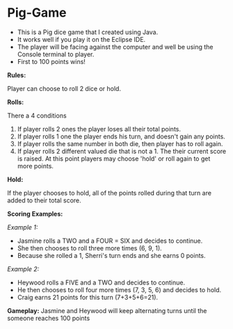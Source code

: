 # Pig-Game

- This is a Pig dice game that I created using Java.
- It works well if you play it on the Eclipse IDE.
- The player will be facing against the computer and well be using the Console terminal to player. 
- First to 100 points wins!

**Rules:**

Player can choose to roll 2 dice or hold.

**Rolls:**

There a 4 conditions
1) If player rolls 2 ones the player loses all their total points.
2) If player rolls 1 one the player ends his turn, and doesn't gain any points.
3) If player rolls the same number in both die, then player has to roll again.
4) If player rolls 2 different valued die that is not a 1. The their current score is raised. 
At this point players may choose 'hold' or roll again to get more points.

**Hold:**

If the player chooses to hold, all of the points rolled during that turn are added to their total score.

**Scoring Examples:**

*Example 1:* 
- Jasmine rolls a TWO and a FOUR = SIX and decides to continue. 
- She then chooses to roll three more times (6, 9, 1). 
- Because she rolled a 1, Sherri's turn ends and she earns 0 points.

*Example 2:*
- Heywood rolls a FIVE and a TWO and decides to continue. 
- He then chooses to roll four more times (7, 3, 5, 6) and decides to hold. 
- Craig earns 21 points for this turn (7+3+5+6=21).


**Gameplay:**
Jasmine and Heywood will keep alternating turns until the someone reaches 100 points

